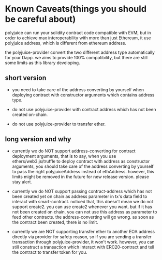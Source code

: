 # Known Caveats(things you should be careful about)

polyjuice can run your solidity contract code compatible with EVM, but in order to achieve max interoperability with more than just Ethereum, it use polyjuice address, which is different from ethereum address.

the polyjuice-provider convert the two different address type automatically for your Dapp. we aims to provide 100% compatibility, but there are still some limits as this library developing.

## short version

- you need to take care of the address converting by yourself when deploying contract with constructor arguments which contains address type.
  
- do not use polyjuice-provider with contract address which has not been created on-chain.
  
- do not use polyjuice-provider to transfer ether.

## long version and why

- currently we do NOT support address-converting for contract deployment arguments, that is to say, when you use ethers/web3.js/truffle to deploy contract with address as constructor arguments, you should take care of the address converting by yourself to pass the right polyjuiceAddress instead of ethAddress. however, this limits might be removed in the future for new release version. please stay alert.
  
- currently we do NOT support passing contract-address which has not been created yet on chain as address parameter in tx's data field to interact with smart-contract. noticed that, this doesn't mean we do not support create2. you can use create2 whenever you want. but if it has not been created on chain, you can not use this address as parameter to feed other contracts. the address-converting will go wrong. as soon as the contract been created, there is no limit.
  
- currently we are NOT supporting transfer ether to another EOA address directly via provider for safety reason, so if you are sending a transfer transaction through polyjuice-provider, it won't work. however, you can still construct a transaction which interact with ERC20-contract and tell the contract to transfer token for you.
